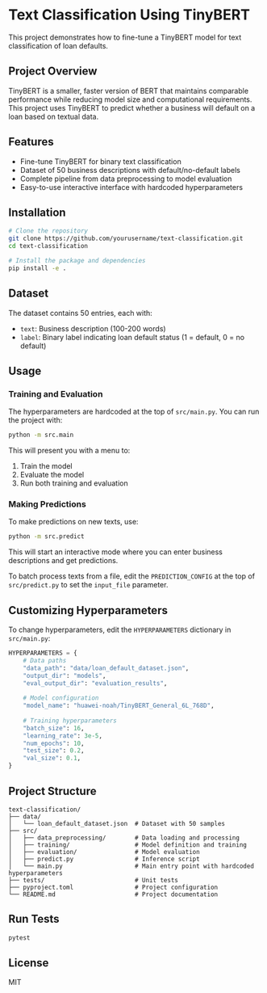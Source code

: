 # Text Classification Using TinyBERT

This project demonstrates how to fine-tune a TinyBERT model for text classification of loan defaults. 

## Project Overview

TinyBERT is a smaller, faster version of BERT that maintains comparable performance while reducing model size and computational requirements. This project uses TinyBERT to predict whether a business will default on a loan based on textual data.

## Features

- Fine-tune TinyBERT for binary text classification
- Dataset of 50 business descriptions with default/no-default labels
- Complete pipeline from data preprocessing to model evaluation
- Easy-to-use interactive interface with hardcoded hyperparameters

## Installation

```bash
# Clone the repository
git clone https://github.com/yourusername/text-classification.git
cd text-classification

# Install the package and dependencies
pip install -e .
```

## Dataset

The dataset contains 50 entries, each with:
- `text`: Business description (100-200 words)
- `label`: Binary label indicating loan default status (1 = default, 0 = no default)

## Usage

### Training and Evaluation

The hyperparameters are hardcoded at the top of `src/main.py`. You can run the project with:

```bash
python -m src.main
```

This will present you with a menu to:
1. Train the model
2. Evaluate the model
3. Run both training and evaluation

### Making Predictions

To make predictions on new texts, use:

```bash
python -m src.predict
```

This will start an interactive mode where you can enter business descriptions and get predictions.

To batch process texts from a file, edit the `PREDICTION_CONFIG` at the top of `src/predict.py` to set the `input_file` parameter.

## Customizing Hyperparameters

To change hyperparameters, edit the `HYPERPARAMETERS` dictionary in `src/main.py`:

```python
HYPERPARAMETERS = {
    # Data paths
    "data_path": "data/loan_default_dataset.json",
    "output_dir": "models",
    "eval_output_dir": "evaluation_results",
    
    # Model configuration
    "model_name": "huawei-noah/TinyBERT_General_6L_768D",
    
    # Training hyperparameters
    "batch_size": 16,
    "learning_rate": 3e-5,
    "num_epochs": 10,
    "test_size": 0.2,
    "val_size": 0.1,
}
```

## Project Structure

```
text-classification/
├── data/
│   └── loan_default_dataset.json  # Dataset with 50 samples
├── src/
│   ├── data_preprocessing/        # Data loading and processing
│   ├── training/                  # Model definition and training
│   ├── evaluation/                # Model evaluation
│   ├── predict.py                 # Inference script
│   └── main.py                    # Main entry point with hardcoded hyperparameters
├── tests/                         # Unit tests
├── pyproject.toml                 # Project configuration
└── README.md                      # Project documentation
```

## Run Tests

```bash
pytest
```

## License

MIT